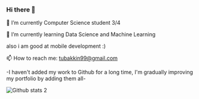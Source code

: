 ### Hi there 👋

<!--
**tubaakin/tubaakin** is a ✨ _special_ ✨ repository because its `README.md` (this file) appears on your GitHub profile.



-->
🔭 I’m currently Computer Science student 3/4

🌱 I’m currently learning Data Science and Machine Learning 

 also i am good at mobile development :)
  
📫 How to reach me: tubakkin99@gmail.com

  -I haven't added my work to Github for a long time, I'm gradually improving my portfolio by adding them all-
  
![Github stats 2](https://github-readme-stats.vercel.app/api?username=tubaakin&show_icons=true&theme=radical)
